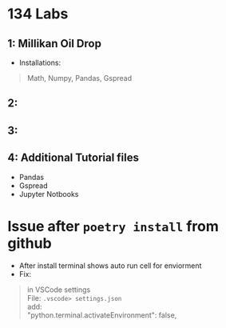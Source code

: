 # 134 Labs

## 1: Millikan Oil Drop 
- Installations: 
> Math, Numpy, Pandas, Gspread
## 2: 
## 3: 
## 4: Additional Tutorial files  
- Pandas 
- Gspread
- Jupyter Notbooks 

# Issue after `poetry install` from github
- After install terminal shows auto run cell for enviorment 
- Fix: 
> in VSCode settings<br>
File: `.vscode> settings.json`<br>
add:  
    "python.terminal.activateEnvironment": false,
